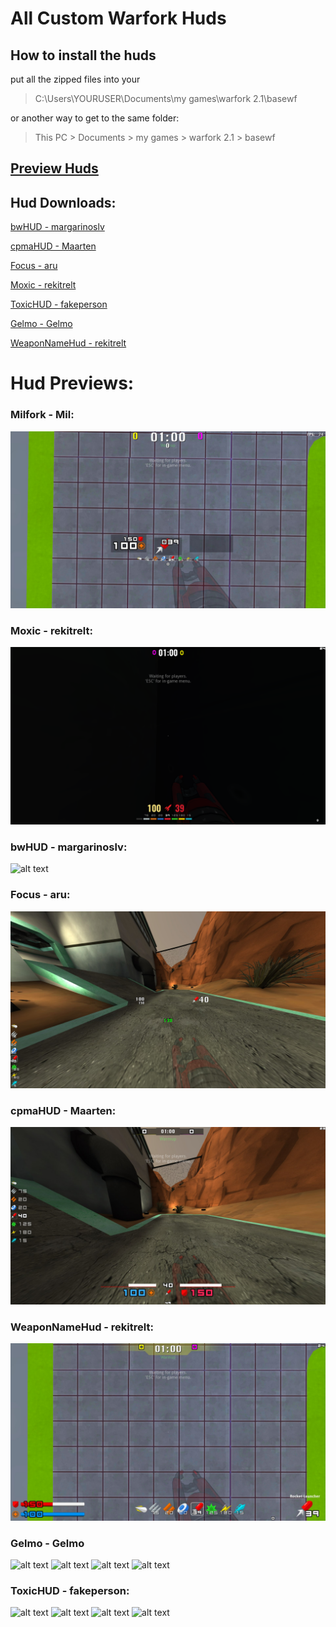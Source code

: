 # All Custom Warfork Huds
## How to install the huds
put all the zipped files into your
> C:\Users\YOURUSER\Documents\my games\warfork 2.1\basewf

or another way to get to the same folder:

> This PC > Documents > my games > warfork 2.1 > basewf

## [Preview Huds](https://github.com/rekitrelt/WarforkHuds/blob/main/Hud%20previews/README.md)
## Hud Downloads:

[bwHUD - margarinoslv](https://github.com/margarinoslv/bwHUD/archive/refs/heads/main.zip)

[cpmaHUD - Maarten](https://github.com/rekitrelt/WarforkHuds/releases/download/Release/cpmaHUD-Maarten.rar)

[Focus - aru](https://github.com/rekitrelt/WarforkHuds/releases/download/Release/Focus-aru.zip)

[Moxic - rekitrelt](https://github.com/rekitrelt/WarforkHuds/releases/download/Release/moxic-rekitrelt.zip)

[ToxicHUD - fakeperson](https://github.com/rekitrelt/WarforkHuds/releases/download/Release/toxicHUD-fakeperson.zip)

[Gelmo - Gelmo](https://github.com/rekitrelt/WarforkHuds/releases/download/Release/WarforkHuds-Gelmo.zip)

[WeaponNameHud - rekitrelt](https://github.com/rekitrelt/WarforkHuds/releases/download/Release/WeaponNameHud-rekitrelt.zip)

# Hud Previews:

### Milfork - Mil:
![alt text](https://github.com/rekitrelt/WarforkHuds/blob/main/Hud%20previews/milfork.jpg?raw=true)
### Moxic - rekitrelt:
![alt text](https://github.com/rekitrelt/WarforkHuds/blob/main/Hud%20previews/Moxic.png?raw=true)
### bwHUD - margarinoslv:
![alt text](https://user-images.githubusercontent.com/79981890/263778903-dcd87d51-9aa5-41f8-af00-b251fdf4974a.jpg)
### Focus - aru:
![alt text](https://github.com/rekitrelt/WarforkHuds/blob/main/Hud%20previews/Focus.jpg?raw=true)
### cpmaHUD - Maarten:
![alt text](https://github.com/rekitrelt/WarforkHuds/blob/main/Hud%20previews/cpma.jpg?raw=true)
### WeaponNameHud - rekitrelt:
![alt text](https://github.com/rekitrelt/WarforkHuds/blob/main/Hud%20previews/WeaponNameHud.jpg?raw=true)
### Gelmo - Gelmo
![alt text](https://cdn.discordapp.com/attachments/1145541732554002556/1145811681012887673/20230828140525_1.jpg)
![alt text](https://cdn.discordapp.com/attachments/1145541732554002556/1145810873936519290/20230828134540_1.jpg)
![alt text](https://cdn.discordapp.com/attachments/1145541732554002556/1145810874217550066/20230828134953_1.jpg)
![alt text](https://cdn.discordapp.com/attachments/1145541732554002556/1145810874460799086/20230828135658_1.jpg)
### ToxicHUD - fakeperson:
![alt text](https://cdn.discordapp.com/attachments/1143609877575520438/1144503615491424316/1.jpg)
![alt text](https://cdn.discordapp.com/attachments/1143609877575520438/1144503615738892328/2.jpg)
![alt text](https://cdn.discordapp.com/attachments/1143609877575520438/1144503615982149723/3.jpg)
![alt text](https://cdn.discordapp.com/attachments/1143609877575520438/1144503616196067379/4.jpg)

